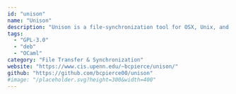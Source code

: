 ```yaml
---
id: "unison"
name: "Unison"
description: "Unison is a file-synchronization tool for OSX, Unix, and Windows."
tags:
  - "GPL-3.0"
  - "deb"
  - "OCaml"
category: "File Transfer & Synchronization"
website: "https://www.cis.upenn.edu/~bcpierce/unison/"
github: "https://github.com/bcpierce00/unison"
#image: "/placeholder.svg?height=300&width=400"
---
```


